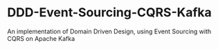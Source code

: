 # DDD-Event-Sourcing-CQRS-Kafka
An implementation of Domain Driven Design, using Event Sourcing with CQRS on Apache Kafka
